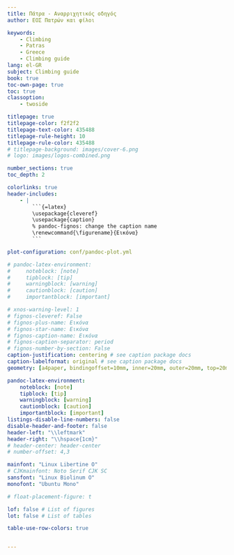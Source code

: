 ```yaml
---
title: Πάτρα - Αναρριχητικός οδηγός
author: ΕΟΣ Πατρών και φίλοι

keywords:
    - Climbing
    - Patras
    - Greece
    - Climbing guide
lang: el-GR
subject: Climbing guide
book: true
toc-own-page: true
toc: true
classoption:
    - twoside

titlepage: true
titlepage-color: f2f2f2
titlepage-text-color: 435488
titlepage-rule-height: 10
titlepage-rule-color: 435488
# titlepage-background: images/cover-6.png
# logo: images/logos-combined.png

number_sections: true
toc_depth: 2

colorlinks: true
header-includes:
    - |
        ```{=latex}
        \usepackage{cleveref}
        \usepackage{caption}
        % pandoc-fignos: change the caption name
        \renewcommand{\figurename}{Εικόνα}
        ```

plot-configuration: conf/pandoc-plot.yml

# pandoc-latex-environment:
#     noteblock: [note]
#     tipblock: [tip]
#     warningblock: [warning]
#     cautionblock: [caution]
#     importantblock: [important]

# xnos-warning-level: 1
# fignos-cleveref: False
# fignos-plus-name: Εικόνα
# fignos-star-name: Εικόνα
# fignos-caption-name: Εικόνα
# fignos-caption-separator: period
# fignos-number-by-section: False
caption-justification: centering # see caption package docs
caption-labelformat: original # see caption package docs
geometry: [a4paper, bindingoffset=10mm, inner=20mm, outer=20mm, top=20mm, bottom=20mm] # See https://ctan.org/pkg/geometry for more options

pandoc-latex-environment:
    noteblock: [note]
    tipblock: [tip]
    warningblock: [warning]
    cautionblock: [caution]
    importantblock: [important]
listings-disable-line-numbers: false
disable-header-and-footer: false
header-left: "\\leftmark"
header-right: "\\hspace{1cm}"
# header-center: header-center
# number-offset: 4,3

mainfont: "Linux Libertine O"
# CJKmainfont: Noto Serif CJK SC
sansfont: "Linux Biolinum O"
monofont: "Ubuntu Mono"

# float-placement-figure: t

lof: false # List of figures
lot: false # List of tables

table-use-row-colors: true


---
```



